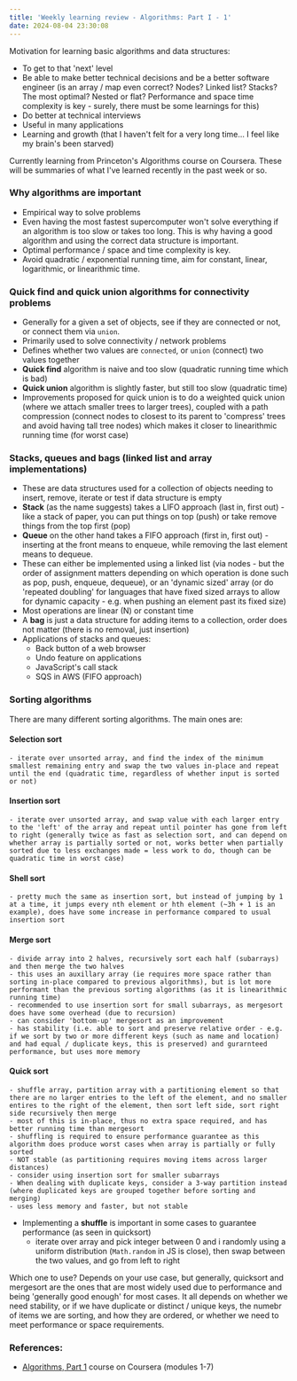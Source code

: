 ```yaml
---
title: 'Weekly learning review - Algorithms: Part I - 1'
date: 2024-08-04 23:30:08
---
```


Motivation for learning basic algorithms and data structures:

- To get to that 'next' level
- Be able to make better technical decisions and be a better software engineer (is an array / map even correct? Nodes? Linked list? Stacks? The most optimal? Nested or flat? Performance and space time complexity is key - surely, there must be some learnings for this)
- Do better at technical interviews
- Useful in many applications
- Learning and growth (that I haven't felt for a very long time... I feel like my brain's been starved)

Currently learning from Princeton's Algorithms course on Coursera. These will be summaries of what I've learned recently in the past week or so.

### Why algorithms are important

- Empirical way to solve problems
- Even having the most fastest supercomputer won't solve everything if an algorithm is too slow or takes too long. This is why having a good algorithm and using the correct data structure is important.
- Optimal performance / space and time complexity is key.
- Avoid quadratic / exponential running time, aim for constant, linear, logarithmic, or linearithmic time.

### Quick find and quick union algorithms for connectivity problems

- Generally for a given a set of objects, see if they are connected or not, or connect them via `union`.
- Primarily used to solve connectivity / network problems
- Defines whether two values are `connected`, or `union` (connect) two values together
- **Quick find** algorithm is naive and too slow (quadratic running time which is bad)
- **Quick union** algorithm is slightly faster, but still too slow (quadratic time)
- Improvements proposed for quick union is to do a weighted quick union (where we attach smaller trees to larger trees), coupled with a path compression (connect nodes to closest to its parent to 'compress' trees and avoid having tall tree nodes) which makes it closer to linearithmic running time (for worst case)

### Stacks, queues and bags (linked list and array implementations)

- These are data structures used for a collection of objects needing to insert, remove, iterate or test if data structure is empty
- **Stack** (as the name suggests) takes a LIFO approach (last in, first out) - like a stack of paper, you can put things on top (push) or take remove things from the top first (pop)
- **Queue** on the other hand takes a FIFO approach (first in, first out) - inserting at the front means to enqueue, while removing the last element means to dequeue.
- These can either be implemented using a linked list (via nodes - but the order of assignment matters depending on which operation is done such as pop, push, enqueue, dequeue), or an 'dynamic sized' array (or do 'repeated doubling' for languages that have fixed sized arrays to allow for dynamic capacity - e.g. when pushing an element past its fixed size)
- Most operations are linear (N) or constant time
- A **bag** is just a data structure for adding items to a collection, order does not matter (there is no removal, just insertion)
- Applications of stacks and queues:
  - Back button of a web browser
  - Undo feature on applications
  - JavaScript's call stack
  - SQS in AWS (FIFO approach)

### Sorting algorithms

There are many different sorting algorithms.
The main ones are:

#### Selection sort

    - iterate over unsorted array, and find the index of the minimum smallest remaining entry and swap the two values in-place and repeat until the end (quadratic time, regardless of whether input is sorted or not)

#### Insertion sort

    - iterate over unsorted array, and swap value with each larger entry to the 'left' of the array and repeat until pointer has gone from left to right (generally twice as fast as selection sort, and can depend on whether array is partially sorted or not, works better when partially sorted due to less exchanges made = less work to do, though can be quadratic time in worst case)

#### Shell sort

    - pretty much the same as insertion sort, but instead of jumping by 1 at a time, it jumps every nth element or hth element (~3h + 1 is an example), does have some increase in performance compared to usual insertion sort

#### Merge sort

    - divide array into 2 halves, recursively sort each half (subarrays) and then merge the two halves
    - this uses an auxillary array (ie requires more space rather than sorting in-place compared to previous algorithms), but is lot more performant than the previous sorting algorithms (as it is linearithmic running time)
    - recommended to use insertion sort for small subarrays, as mergesort does have some overhead (due to recursion)
    - can consider 'bottom-up' mergesort as an improvement
    - has stability (i.e. able to sort and preserve relative order - e.g. if we sort by two or more different keys (such as name and location) and had equal / duplicate keys, this is preserved) and gurarnteed performance, but uses more memory

#### Quick sort

    - shuffle array, partition array with a partitioning element so that there are no larger entries to the left of the element, and no smaller entires to the right of the element, then sort left side, sort right side recursively then merge
    - most of this is in-place, thus no extra space required, and has better running time than mergesort
    - shuffling is required to ensure performance guarantee as this algorithm does produce worst cases when array is partially or fully sorted
    - NOT stable (as partitioning requires moving items across larger distances)
    - consider using insertion sort for smaller subarrays
    - When dealing with duplicate keys, consider a 3-way partition instead (where duplicated keys are grouped together before sorting and merging)
    - uses less memory and faster, but not stable

- Implementing a **shuffle** is important in some cases to guarantee performance (as seen in quicksort)
  - iterate over array and pick integer between 0 and i randomly using a uniform distribution (`Math.random` in JS is close), then swap between the two values, and go from left to right

Which one to use? Depends on your use case, but generally, quicksort and mergesort are the ones that are most widely used due to performance and being 'generally good enough' for most cases.
It all depends on whether we need stability, or if we have duplicate or distinct / unique keys, the numebr of items we are sorting, and how they are ordered, or whether we need to meet performance or space requirements.

### References:

- [Algorithms, Part 1](https://www.coursera.org/learn/algorithms-part1) course on Coursera (modules 1-7)
